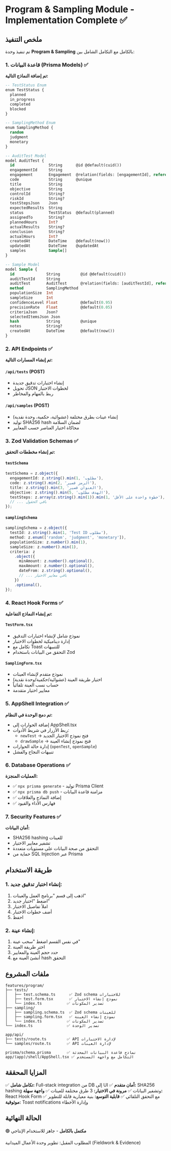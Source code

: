 # Program & Sampling Module - Implementation Complete ✅

## ملخص التنفيذ

تم تنفيذ وحدة **Program & Sampling** بالكامل مع التكامل الشامل بين:

### 1. قاعدة البيانات (Prisma Models) ✅

**تم إضافة النماذج التالية:**

```sql
-- TestStatus Enum
enum TestStatus {
  planned
  in_progress
  completed
  blocked
}

-- SamplingMethod Enum
enum SamplingMethod {
  random
  judgment
  monetary
}

-- AuditTest Model
model AuditTest {
  id               String      @id @default(cuid())
  engagementId     String
  engagement       Engagement  @relation(fields: [engagementId], references: [id])
  code             String      @unique
  title            String
  objective        String
  controlId        String?
  riskId           String?
  testStepsJson    Json
  expectedResults  String
  status           TestStatus  @default(planned)
  assignedTo       String?
  plannedHours     Int?
  actualResults    String?
  conclusion       String?
  actualHours      Int?
  createdAt        DateTime    @default(now())
  updatedAt        DateTime    @updatedAt
  samples          Sample[]
}

-- Sample Model
model Sample {
  id              String         @id @default(cuid())
  auditTestId     String
  auditTest       AuditTest      @relation(fields: [auditTestId], references: [id])
  method          SamplingMethod
  populationSize  Int
  sampleSize      Int
  confidenceLevel Float          @default(0.95)
  precisionRate   Float          @default(0.05)
  criteriaJson    Json?
  selectedItemsJson Json
  hash            String         @unique
  notes           String?
  createdAt       DateTime       @default(now())
}
```

### 2. API Endpoints ✅

**تم إنشاء المسارات التالية:**

#### `/api/tests` (POST)

- إنشاء اختبارات تدقيق جديدة
- تحويل JSON لخطوات الاختبار
- ربط بالمهام والمخاطر

#### `/api/samples` (POST)

- إنشاء عينات بطرق مختلفة (عشوائية، حكمية، وحدة نقدية)
- توليد SHA256 hash لضمان السلامة
- محاكاة اختيار العناصر حسب المعايير

### 3. Zod Validation Schemas ✅

**تم إنشاء مخططات التحقق:**

#### `testSchema`

```typescript
testSchema = z.object({
  engagementId: z.string().min(1, 'مطلوب'),
  code: z.string().min(2, 'الرمز قصير'),
  title: z.string().min(3, 'العنوان قصير'),
  objective: z.string().min(5, 'الهدف مطلوب'),
  testSteps: z.array(z.string().min(1)).min(1, 'خطوة واحدة على الأقل'),
  // ... باقي الحقول
});
```

#### `samplingSchema`

```typescript
samplingSchema = z.object({
  testId: z.string().min(1, 'Test ID مطلوب'),
  method: z.enum(['random', 'judgment', 'monetary']),
  populationSize: z.number().min(1),
  sampleSize: z.number().min(1),
  criteria: z
    .object({
      minAmount: z.number().optional(),
      maxAmount: z.number().optional(),
      dateFrom: z.string().optional(),
      // ... باقي معايير الاختيار
    })
    .optional(),
});
```

### 4. React Hook Forms ✅

**تم إنشاء النماذج التفاعلية:**

#### `TestForm.tsx`

- نموذج شامل لإنشاء اختبارات التدقيق
- إدارة ديناميكية لخطوات الاختبار
- تكامل مع Toast للتنبيهات
- التحقق من البيانات باستخدام Zod

#### `SamplingForm.tsx`

- نموذج متقدم لإنشاء العينات
- اختيار طريقة العينة (عشوائية/حكمية/وحدة نقدية)
- حساب نسب العينة تلقائياً
- معايير اختيار متقدمة

### 5. AppShell Integration ✅

**تم دمج الوحدة في النظام:**

- إضافة الحوارات إلى AppShell.tsx
- ربط الأزرار في شريط الأدوات:
  - `newTest` → فتح نموذج الاختبار الجديد
  - `drawSample` → فتح نموذج إنشاء العينة
- إدارة حالة الحوارات (`openTest`, `openSample`)
- تنبيهات النجاح والفشل

### 6. Database Operations ✅

**العمليات المنجزة:**

- ✅ `npx prisma generate` - توليد Prisma Client
- ✅ `npx prisma db push` - مزامنة قاعدة البيانات
- ✅ إضافة النماذج والعلاقات
- ✅ فهارس الأداء والقيود

### 7. Security Features ✅

**أمان البيانات:**

- SHA256 hashing للعينات
- تشفير معايير الاختيار
- التحقق من صحة البيانات على مستويات متعددة
- حماية من SQL Injection عبر Prisma

## طريقة الاستخدام

### 1. إنشاء اختبار تدقيق جديد:

1. اذهب إلى قسم "برنامج العمل والعينات"
2. اضغط "اختبار جديد"
3. املأ تفاصيل الاختبار
4. أضف خطوات الاختبار
5. احفظ

### 2. إنشاء عينة:

1. في نفس القسم اضغط "سحب عينة"
2. اختر طريقة العينة
3. حدد حجم العينة والمعايير
4. أنشئ العينة مع hash التحقق

## ملفات المشروع

```
features/program/
├── tests/
│   ├── test.schema.ts      ✅ Zod schema للاختبارات
│   ├── test.form.tsx       ✅ نموذج إنشاء الاختبار
│   └── index.ts           ✅ تصدير المكونات
├── sampling/
│   ├── sampling.schema.ts  ✅ Zod schema للعينات
│   ├── sampling.form.tsx   ✅ نموذج إنشاء العينة
│   └── index.ts           ✅ تصدير المكونات
└── index.ts               ✅ تصدير الوحدة

app/api/
├── tests/route.ts         ✅ API لإدارة الاختبارات
└── samples/route.ts       ✅ API لإدارة العينات

prisma/schema.prisma       ✅ نماذج قاعدة البيانات المحدثة
app/(app)/shell/AppShell.tsx ✅ التكامل مع واجهة المستخدم
```

## المزايا المحققة

✅ **تكامل شامل:** Full-stack integration من DB إلى UI
✅ **أمان متقدم:** SHA256 hashing وتشفير البيانات
✅ **مرونة في الاختيار:** 3 طرق مختلفة للعينات
✅ **واجهة سهلة:** React Hook Form مع التحقق التلقائي
✅ **قابلية التوسع:** بنية معيارية قابلة للتطوير
✅ **موثوقية:** Toast notifications وإدارة الأخطاء

## الحالة النهائية

🟢 **مكتمل بالكامل** - جاهز للاستخدام الإنتاجي

المطلوب المقبل: تطوير وحدة الأعمال الميدانية (Fieldwork & Evidence)
